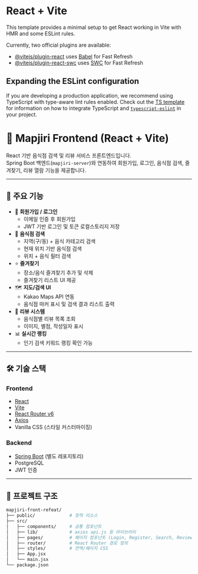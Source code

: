 # React + Vite

This template provides a minimal setup to get React working in Vite with HMR and some ESLint rules.

Currently, two official plugins are available:

- [@vitejs/plugin-react](https://github.com/vitejs/vite-plugin-react/blob/main/packages/plugin-react) uses [Babel](https://babeljs.io/) for Fast Refresh
- [@vitejs/plugin-react-swc](https://github.com/vitejs/vite-plugin-react/blob/main/packages/plugin-react-swc) uses [SWC](https://swc.rs/) for Fast Refresh

## Expanding the ESLint configuration

If you are developing a production application, we recommend using TypeScript with type-aware lint rules enabled. Check out the [TS template](https://github.com/vitejs/vite/tree/main/packages/create-vite/template-react-ts) for information on how to integrate TypeScript and [`typescript-eslint`](https://typescript-eslint.io) in your project.

# 🍜 Mapjiri Frontend (React + Vite)

React 기반 음식점 검색 및 리뷰 서비스 프론트엔드입니다.  
Spring Boot 백엔드(`mapjiri-server`)와 연동하여 회원가입, 로그인, 음식점 검색, 즐겨찾기, 리뷰 열람 기능을 제공합니다.

---

## 🚀 주요 기능

- 🔑 **회원가입 / 로그인**
  - 이메일 인증 후 회원가입
  - JWT 기반 로그인 및 토큰 로컬스토리지 저장
- 🍴 **음식점 검색**
  - 지역(구/동) + 음식 카테고리 검색
  - 현재 위치 기반 음식점 검색
  - 위치 + 음식 필터 검색
- ⭐ **즐겨찾기**
  - 장소/음식 즐겨찾기 추가 및 삭제
  - 즐겨찾기 리스트 UI 제공
- 🗺 **지도/검색 UI**
  - Kakao Maps API 연동
  - 음식점 마커 표시 및 검색 결과 리스트 출력
- 📝 **리뷰 시스템**
  - 음식점별 리뷰 목록 조회
  - 이미지, 별점, 작성일자 표시
- 📊 **실시간 랭킹**
  - 인기 검색 키워드 랭킹 확인 가능

---

## 🛠 기술 스택

### Frontend
- [React](https://react.dev/)
- [Vite](https://vitejs.dev/)
- [React Router v6](https://reactrouter.com/)
- [Axios](https://axios-http.com/)
- Vanilla CSS (스타일 커스터마이징)

### Backend
- [Spring Boot](https://spring.io/projects/spring-boot) (별도 레포지토리)
- PostgreSQL
- JWT 인증

---

## 📂 프로젝트 구조

```bash
mapjiri-front-refeat/
├── public/             # 정적 리소스
├── src/
│   ├── components/     # 공통 컴포넌트
│   ├── lib/            # axios api.js 등 라이브러리
│   ├── pages/          # 페이지 컴포넌트 (Login, Register, Search, Review 등)
│   ├── router/         # React Router 경로 정의
│   ├── styles/         # 전역/페이지 CSS
│   ├── App.jsx
│   └── main.jsx
└── package.json
